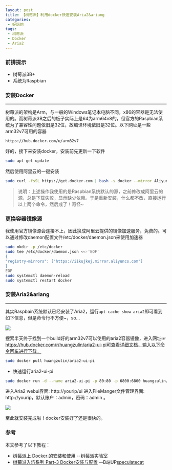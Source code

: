 ```yaml
---
layout: post
title: 【树莓派】利用docker快速安装Aria2&ariang
categories:
 - 好玩的
tags:
 - 树莓派
 - Docker
 - Aria2
---
```


### 前排提示

- 树莓派3B+
- 系统为Raspbian



### 安装Docker

---

树莓派的架构是Arm，与一般的Windows笔记本电脑不同，x86的容器是无法使用的。而树莓派3B之后的板子实际上是64为arm64v8的，但官方的Raspbian系统为了兼容性问题依旧是32位，故编译环境依旧是32位。以下网址是一些arm32v7可用的容器

```
https://hub.docker.com/u/arm32v7
```

好的，接下来安装docker，安装前先更新一下软件

```bash
sudo apt-get update
```

然后使用阿里云的一键安装

```bash
sudo curl -fsSL https://get.docker.com | bash -s docker --mirror Aliyun
```

> 说明：上述操作我使用的是Raspbian系统默认的源，之前修改成阿里云的源，总是下载失败，显示缺少依赖。于是重新安装，什么都不改，直接运行以上两个命令，然后成了！奇怪~





### 更换容器镜像源

我使用官方镜像源会连接不上，因此换成阿里云提供的镜像加速服务，免费的。可以通过修改daemon配置文件/etc/docker/daemon.json来使用加速器

```bash
sudo mkdir -p /etc/docker
sudo tee /etc/docker/daemon.json <<-'EOF'
{
"registry-mirrors": ["https://iikujkej.mirror.aliyuncs.com"]
}
EOF
sudo systemctl daemon-reload
sudo systemctl restart docker
```





### 安装Aria2&ariang

---

其实Raspbain系统默认已经安装了Aria2，运行`apt-cache show aria2`即可看到如下信息，但是命令行不方便~，so...

![](https://article-1300776923.file.myqcloud.com/%E6%A0%91%E8%8E%93%E6%B4%BE/aria2.JPG)

搜索半天终于找到一个build好的arm32v7可以使用的aria2容器镜像，进入网址☞https://hub.docker.com/r/huangzulin/aria2-ui-pi可查看详细文档，输入以下命令回车进行下载。

```bash
sudo docker pull huangzulin/aria2-ui-pi
```

- 快速运行aria2-ui-pi

```bash
sudo docker run -d --name aria2-ui-pi -p 80:80 -p 6800:6800 huangzulin/aria2-ui-pi
```

进入Aria2 webui界面: http://yourip/ui
进入FileManger文件管理界面: http://yourip，默认账户：admin，密码：admin 。

![](https://article-1300776923.file.myqcloud.com/%E6%A0%91%E8%8E%93%E6%B4%BE/aria2ui.JPG)

至此就安装完成啦！docker安装好了还是很快的。



### 参考

本文参考了以下教程：

- [树莓派上 Docker 的安装和使用](http://shumeipai.nxez.com/2019/05/20/how-to-install-docker-on-your-raspberry-pi.html)   --树莓派实验室
- [树莓派入坑系列 Part-3 Docker安装与配置](https://www.bilibili.com/video/av29938313)  --B站UP[speculatecat](https://space.bilibili.com/28436361?spm_id_from=333.788.b_765f7570696e666f.1)